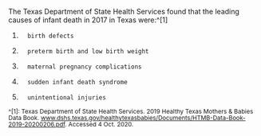 The Texas Department of State Health Services found that the leading causes of infant death in 2017 in Texas were:^[1]

1.       birth defects
2.       preterm birth and low birth weight
3.       maternal pregnancy complications
4.       sudden infant death syndrome
5.       unintentional injuries

<span style="font-size:12px; line-height:1.1 !important">^[1]: Texas Department of State Health Services. 2019 Healthy Texas Mothers & Babies Data Book. www.dshs.texas.gov/healthytexasbabies/Documents/HTMB-Data-Book-2019-20200206.pdf. Accessed 4 Oct. 2020.